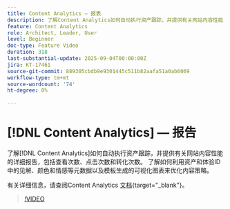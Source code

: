 ```yaml
---
title: Content Analytics — 报表
description: 了解Content Analytics如何自动执行资产跟踪，并提供有关网站内容性能（包括查看次数、点击次数和转化次数）的详细报告。
feature: Content Analytics
role: Architect, Leader, User
level: Beginner
doc-type: Feature Video
duration: 318
last-substantial-update: 2025-09-04T00:00:00Z
jira: KT-17461
source-git-commit: 889305cbdb9e9301445c511b82aafa51a0ab6069
workflow-type: tm+mt
source-wordcount: '74'
ht-degree: 0%

---
```


# [!DNL Content Analytics] — 报告

了解[!DNL Content Analytics]如何自动执行资产跟踪，并提供有关网站内容性能的详细报告，包括查看次数、点击次数和转化次数。 了解如何利用资产和体验ID中的见解、颜色和情感等元数据以及模板生成的可视化图表来优化内容策略。

有关详细信息，请查阅Content Analytics [文档](https://experienceleague.adobe.com/zh-hans/docs/analytics-platform/using/content-analytics/report/report){target="_blank"}。

>[!VIDEO](https://video.tv.adobe.com/v/3473037/?learn=on&enablevpops)
